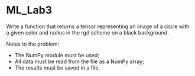 # ML_Lab3
Write a function that returns a tensor representing an image of a circle with a given color and radius in the rgd scheme on a black background.

Notes to the problem:
- The NumPy module must be used;
- All data must be read from the file as a NumPy array;
- The results must be saved in a file.
